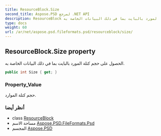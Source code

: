 ```yaml
---
title: ResourceBlock.Size
second_title: Aspose.PSD لمرجع .NET API
description: ResourceBlock ملكية. الحصول على حجم كتلة المورد بالبايت بما في ذلك البيانات الخاصة به.
type: docs
weight: 60
url: /ar/net/aspose.psd.fileformats.psd/resourceblock/size/
---
```

## ResourceBlock.Size property

الحصول على حجم كتلة المورد بالبايت بما في ذلك البيانات الخاصة به.

```csharp
public int Size { get; }
```

### Property_Value

حجم كتلة الموارد.

### أنظر أيضا

* class [ResourceBlock](../)
* مساحة الاسم [Aspose.PSD.FileFormats.Psd](../../resourceblock/)
* المجسم [Aspose.PSD](../../../)


